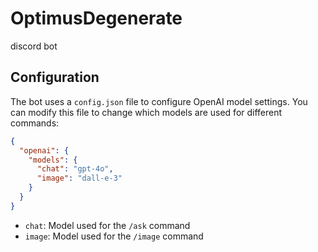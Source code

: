# OptimusDegenerate
discord bot

## Configuration

The bot uses a `config.json` file to configure OpenAI model settings. You can modify this file to change which models are used for different commands:

```json
{
  "openai": {
    "models": {
      "chat": "gpt-4o",
      "image": "dall-e-3"
    }
  }
}
```

- `chat`: Model used for the `/ask` command
- `image`: Model used for the `/image` command
